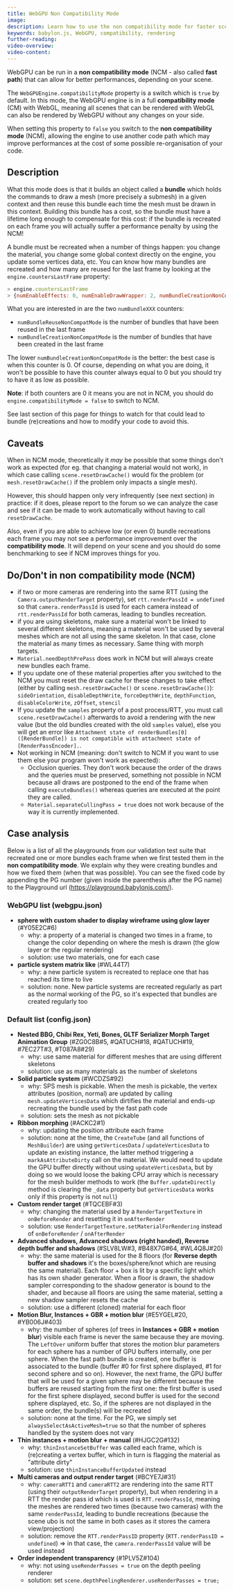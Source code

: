 ```yaml
---
title: WebGPU Non Compatibility Mode
image: 
description: Learn how to use the non compatibility mode for faster scene display
keywords: babylon.js, WebGPU, compatibility, rendering
further-reading:
video-overview:
video-content:
---
```


WebGPU can be run in a **non compatibility mode** (NCM - also called **fast path**) that can allow for better performances, depending on your scene.

The `WebGPUEngine.compatibilityMode` property is a switch which is `true` by default. In this mode, the WebGPU engine is in a full **compatibility mode** (CM) with WebGL, meaning all scenes that can be rendered with WebGL can also be rendered by WebGPU without any changes on your side.

When setting this property to `false` you switch to the **non compatibility mode** (NCM), allowing the engine to use another code path which may improve performances at the cost of some possible re-organisation of your code.

## Description
What this mode does is that it builds an object called a **bundle** which holds the commands to draw a mesh (more precisely a submesh) in a given context and then reuse this bundle each time the mesh must be drawn in this context. Building this bundle has a cost, so the bundle must have a lifetime long enough to compensate for this cost: if the bundle is recreated on each frame you will actually suffer a performance penalty by using the NCM!

A bundle must be recreated when a number of things happen: you change the material, you change some global context directly on the engine, you update some vertices data, etc. You can know how many bundles are recreated and how many are reused for the last frame by looking at the `engine.countersLastFrame` property:
```javascript
> engine.countersLastFrame
> {numEnableEffects: 0, numEnableDrawWrapper: 2, numBundleCreationNonCompatMode: 0, numBundleReuseNonCompatMode: 2}
```
What you are interested in are the two `numBundleXXX` counters:
* `numBundleReuseNonCompatMode` is the number of bundles that have been reused in the last frame
* `numBundleCreationNonCompatMode` is the number of bundles that have been created in the last frame

The lower `numBundleCreationNonCompatMode` is the better: the best case is when this counter is 0. Of course, depending on what you are doing, it won't be possible to have this counter always equal to 0 but you should try to have it as low as possible.

**Note**: if both counters are 0 it means you are not in NCM, you should do `engine.compatibilityMode = false` to switch to NCM.

See last section of this page for things to watch for that could lead to bundle (re)creations and how to modify your code to avoid this.

## Caveats
When in NCM mode, theoretically it *may* be possible that some things don't work as expected (for eg. that changing a material would not work), in which case calling `scene.resetDrawCache()` would fix the problem (or `mesh.resetDrawCache()` if the problem only impacts a single mesh).

However, this should happen only very infrequently (see next section) in practice: if it does, please report to the forum so we can analyze the case and see if it can be made to work automatically without having to call `resetDrawCache`.

Also, even if you are able to achieve low (or even 0) bundle recreations each frame you may not see a performance improvement over the **compatibility mode**. It will depend on your scene and you should do some benchmarking to see if NCM improves things for you.

## Do/Don't in non compatibility mode (NCM)
* if two or more cameras are rendering into the same RTT (using the `Camera.outputRenderTarget` property), set `rtt.renderPassId = undefined` so that `camera.renderPassId` is used for each camera instead of `rtt.renderPassId` for both cameras, leading to bundles recreation.
* if you are using skeletons, make sure a material won't be linked to several different skeletons, meaning a material won't be used by several meshes which are not all using the same skeleton. In that case, clone the material as many times as necessary. Same thing with morph targets.
* `Material.needDepthPrePass` does work in NCM but will always create new bundles each frame.
* If you update one of these material properties after you switched to the NCM you must reset the draw cache for these changes to take effect (either by calling `mesh.resetDrawCache()` or `scene.resetDrawCache()`): `sideOrientation`, `disableDepthWrite`, `forceDepthWrite`, `depthFunction`, `disableColorWrite`, `zOffset`, `stencil`
* If you update the `samples` property of a post process/RTT, you must call `scene.resetDrawCache()` afterwards to avoid a rendering with the new value (but the old bundles created with the old `samples` value), else you will get an error like `Attachment state of renderBundles[0] ([RenderBundle]) is not compatible with attachment state of [RenderPassEncoder].`.
* Not working in NCM (meaning: don't switch to NCM if you want to use them else your program won't work as expected):
  * Occlusion queries. They don't work because the order of the draws and the queries must be preserved, something not possible in NCM because all draws are postponed to the end of the frame when calling `executeBundles()` whereas queries are executed at the point they are called.
  * `Material.separateCullingPass = true` does not work because of the way it is currently implemented.

## Case analysis
Below is a list of all the playgrounds from our validation test suite that recreated one or more bundles each frame when we first tested them in the **non compatibility mode**. We explain why they were creating bundles and how we fixed them (when that was possible). You can see the fixed code by appending the PG number (given inside the parenthesis after the PG name) to the Playground url (https://playground.babylonjs.com/).

### WebGPU list (webgpu.json)

* **sphere with custom shader to display wireframe using glow layer** (#Y05E2C#6)
    * why: a property of a material is changed two times in a frame, to change the color depending on where the mesh is drawn (the glow layer or the regular rendering)
    * solution: use two materials, one for each case
* **particle system matrix like** (#WL44T7)
    * why: a new particle system is recreated to replace one that has reached its time to live
    * solution: none. New particle systems are recreated regularly as part as the normal working of the PG, so it's expected that bundles are created regularly too

### Default list (config.json)

* **Nested BBG, Chibi Rex, Yeti, Bones, GLTF Serializer Morph Target Animation Group** (#ZG0C8B#5, #QATUCH#18, #QATUCH#19, #7EC27T#3, #T087A8#29)
    * why: use same material for different meshes that are using different skeletons
    * solution: use as many materials as the number of skeletons
* **Solid particle system** (#WCDZS#92)
    * why: SPS mesh is pickable. When the mesh is pickable, the vertex attributes (position, normal) are updated by calling `mesh.updateVerticesData` which dirtifies the material and ends-up recreating the bundle used by the fast path code
    * solution: sets the mesh as not pickable
* **Ribbon morphing** (#ACKC2#1)
    * why: updating the position attribute each frame
    * solution: none at the time, the `CreateTube` (and all functions of `MeshBuilder`) are using `getVerticesData` / `updateVerticesData` to update an existing instance, the latter method triggering a `markAsAttributeDirty` call on the material. We would need to update the GPU buffer directly without using `updateVerticesData`, but by doing so we would loose the baking CPU array which is necessary for the mesh builder methods to work (the `Buffer.updateDirectly` method is clearing the `_data` property but `getVerticesData` works only if this property is not `null`)
* **Custom render target** (#TQCEBF#3)
    * why: changing the material used by a `RenderTargetTexture` in `onBeforeRender` and resetting it in `onAfterRender`
    * solution: use `RenderTargetTexture.setMaterialForRendering` instead of `onBeforeRender` / `onAfterRender`
* **Advanced shadows, Advanced shadows (right handed), Reverse depth buffer and shadows** (#SLV8LW#3, #B48X7G#64, #WL4Q8J#20)
    * why: the same material is used for the 8 floors (for **Reverse depth buffer and shadows** it's the boxes/sphere/knot which are reusing the same material). Each floor + box is lit by a specific light which has its own shader generator. When a floor is drawn, the shadow sampler corresponding to the shadow generator is bound to the shader, and because all floors are using the same material, setting a new shadow sampler resets the cache
    * solution: use a different (cloned) material for each floor
* **Motion Blur, Instances + GBR + motion blur** (#E5YGEL#20, #YB006J#403)
    * why: the number of spheres (of trees in **Instances + GBR + motion blur**) visible each frame is never the same because they are moving. The `LeftOver` uniform buffer that stores the motion blur parameters for each sphere has a number of GPU buffers internally, one per sphere. When the fast path bundle is created, one buffer is associated to the bundle (buffer #0 for first sphere displayed, #1 for second sphere and so on). However, the next frame, the GPU buffer that will be used for a given sphere may be different because the buffers are reused starting from the first one: the first buffer is used for the first sphere displayed, second buffer is used for the second sphere displayed, etc. So, if the spheres are not displayed in the same order, the bundle(s) will be recreated
    * solution: none at the time. For the PG, we simply set `alwaysSelectAsActiveMesh=true` so that the number of spheres handled by the system does not vary
* **Thin instances + motion blur + manual** (#HJGC2G#132)
    * why: `thinInstanceSetBuffer` was called each frame, which is (re)creating a vertex buffer, which in turn is flagging the material as "attribute dirty"
    * solution: use `thinInstanceBufferUpdated` instead
* **Multi cameras and output render target** (#BCYE7J#31)
    * why: `cameraRTT1` and `cameraRTT2` are rendering into the same RTT (using their `outputRenderTarget` property), but when rendering in a RTT the render pass id which is used is `RTT.renderPassId`, meaning the meshes are rendered two times (because two cameras) with the same `renderPassId`, leading to bundle recreations (because the scene ubo is not the same in both cases as it stores the camera view/projection)
    * solution: remove the `RTT.renderPassID` property (`RTT.renderPassID = undefined`) => in that case, the `camera.renderPassId` value will be used instead
* **Order independent transparency** (#1PLV5Z#104)
    * why: not using `useRenderPasses = true` on the depth peeling renderer
    * solution: set `scene.depthPeelingRenderer.useRenderPasses = true;`
